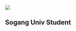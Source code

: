 <img src="https://capsule-render.vercel.app/api?type=wave&color=auto&height=300&section=header&text=Hi%20There&fontSize=90" />

## Sogang Univ Student 

<!--
**andychyou/andychyou** is a ✨ _special_ ✨ repository because its `README.md` (this file) appears on your GitHub profile.

Here are some ideas to get you started:

- 🔭 I’m currently working on ...
- 🌱 I’m currently learning ...
- 👯 I’m looking to collaborate on ...
- 🤔 I’m looking for help with ...
- 💬 Ask me about ...
- 📫 How to reach me: ...
- 😄 Pronouns: ...
- ⚡ Fun fact: ...
-->
